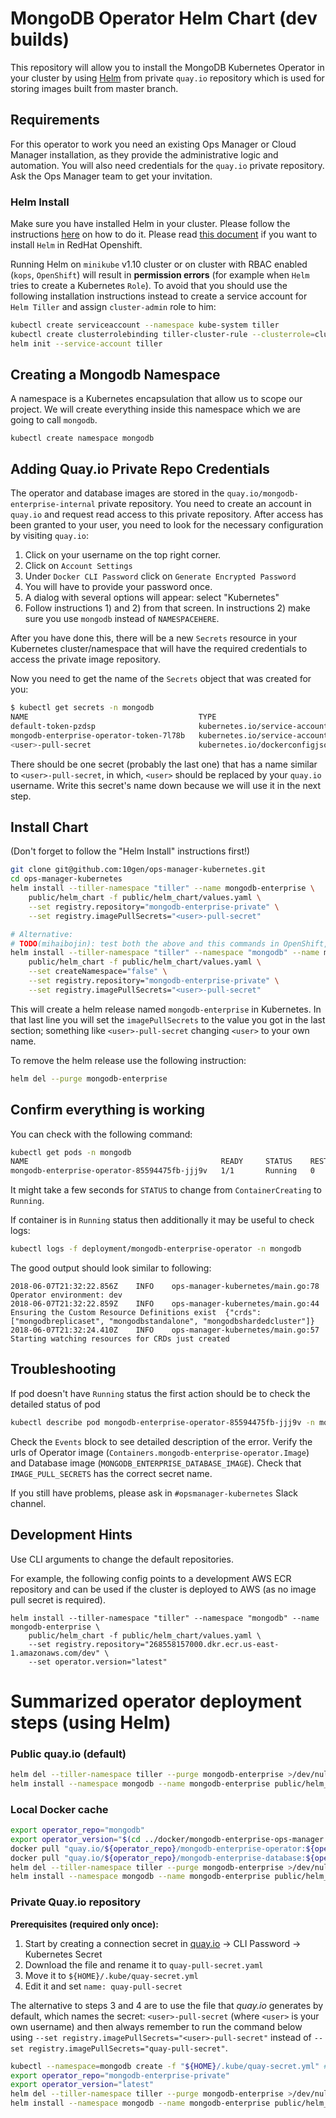 # MongoDB Operator Helm Chart (dev builds) #

This repository will allow you to install the MongoDB Kubernetes
Operator in your cluster by using [Helm](https://github.com/kubernetes/helm) from private `quay.io` repository
which is used for storing images built from master branch.

## Requirements ##

For this operator to work you need an existing Ops Manager or Cloud
Manager installation, as they provide the administrative logic and
automation. You will also need credentials for the `quay.io` private
repository. Ask the Ops Manager team to get your invitation.

### Helm Install ###

Make sure you have installed Helm in your cluster. Please follow the
instructions [here](https://github.com/kubernetes/helm#install) on how
to do it. Please read [this document](https://blog.openshift.com/getting-started-helm-openshift/)
if you want to install `Helm` in RedHat Openshift.

Running Helm on `minikube` v1.10 cluster or on cluster with RBAC enabled (`kops`, `OpenShift`) will
result in **permission errors** (for example when `Helm` tries to create a Kubernetes `Role`).
To avoid that you should use the following installation instructions instead to create a service account for `Helm Tiller`
and assign `cluster-admin` role to him:

``` bash
kubectl create serviceaccount --namespace kube-system tiller
kubectl create clusterrolebinding tiller-cluster-rule --clusterrole=cluster-admin --serviceaccount=kube-system:tiller
helm init --service-account tiller
```


## Creating a Mongodb Namespace ##

A namespace is a Kubernetes encapsulation that allow us to scope our
project. We will create everything inside this namespace which we are
going to call `mongodb`.

    kubectl create namespace mongodb

## Adding Quay.io Private Repo Credentials ##

The operator and database images are stored in the
`quay.io/mongodb-enterprise-internal` private repository. You need to
create an account in `quay.io` and request read access to this private
repository. After access has been granted to your user, you need to
look for the necessary configuration by visiting `quay.io`:

1. Click on your username on the top right corner.
2. Click on `Account Settings`
3. Under `Docker CLI Password` click on `Generate Encrypted Password`
4. You will have to provide your password once.
5. A dialog with several options will appear: select "Kubernetes"
6. Follow instructions 1) and 2) from that screen. In instructions 2)
   make sure you use `mongodb` instead of `NAMESPACEHERE`.

After you have done this, there will be a new `Secrets` resource in
your Kubernetes cluster/namespace that will have the required
credentials to access the private image repository.

Now you need to get the name of the `Secrets` object that was created
for you:

``` bash
$ kubectl get secrets -n mongodb
NAME                                      TYPE                                  DATA      AGE
default-token-pzdsp                       kubernetes.io/service-account-token   3         1m
mongodb-enterprise-operator-token-7l78b   kubernetes.io/service-account-token   3         1m
<user>-pull-secret                        kubernetes.io/dockerconfigjson        1         9s
```

There should be one secret (probably the last one) that has a name
similar to `<user>-pull-secret`, in which, `<user>` should be replaced
by your `quay.io` username. Write this secret's name down because we
will use it in the next step.


## Install Chart ##

(Don't forget to follow the "Helm Install" instructions first!)

``` bash
git clone git@github.com:10gen/ops-manager-kubernetes.git
cd ops-manager-kubernetes
helm install --tiller-namespace "tiller" --name mongodb-enterprise \
    public/helm_chart -f public/helm_chart/values.yaml \
    --set registry.repository="mongodb-enterprise-private" \
    --set registry.imagePullSecrets="<user>-pull-secret"

# Alternative:
# TODO(mihaibojin): test both the above and this commands in OpenShift, MiniKube, AWS and see if they work (also try --namespace kube-system)
helm install --tiller-namespace "tiller" --namespace "mongodb" --name mongodb-enterprise \
    public/helm_chart -f public/helm_chart/values.yaml \
    --set createNamespace="false" \
    --set registry.repository="mongodb-enterprise-private" \
    --set registry.imagePullSecrets="<user>-pull-secret"

```

This will create a helm release named `mongodb-enterprise` in Kubernetes.
In that last line you will set the `imagePullSecrets` to the value you
got in the last section; something like `<user>-pull-secret` changing
`<user>` to your own name.

To remove the helm release use the following instruction:

``` bash
helm del --purge mongodb-enterprise
```

## Confirm everything is working ##

You can check with the following command:

``` bash
kubectl get pods -n mongodb
NAME                                           READY     STATUS    RESTARTS   AGE
mongodb-enterprise-operator-85594475fb-jjj9v   1/1       Running   0          11s
```

It might take a few seconds for `STATUS` to change from
`ContainerCreating` to `Running`. 

If container is in `Running` status then additionally it may be useful to check logs:

``` bash
kubectl logs -f deployment/mongodb-enterprise-operator -n mongodb
```

The good output should look similar to following:

```
2018-06-07T21:32:22.856Z	INFO	ops-manager-kubernetes/main.go:78	Operator environment: dev
2018-06-07T21:32:22.859Z	INFO	ops-manager-kubernetes/main.go:44	Ensuring the Custom Resource Definitions exist	{"crds": ["mongodbreplicaset", "mongodbstandalone", "mongodbshardedcluster"]}
2018-06-07T21:32:24.410Z	INFO	ops-manager-kubernetes/main.go:57	Starting watching resources for CRDs just created
``` 

## Troubleshooting ##

If pod doesn't have `Running` status the first action should be to check the detailed status of pod
 
``` bash
kubectl describe pod mongodb-enterprise-operator-85594475fb-jjj9v -n mongodb
```
Check the `Events` block to see detailed description of the error. Verify the urls of Operator image 
(`Containers.mongodb-enterprise-operator.Image`) and Database image (`MONGODB_ENTERPRISE_DATABASE_IMAGE`). 
Check that `IMAGE_PULL_SECRETS` has the correct secret name.

If you still have problems, please ask in `#opsmanager-kubernetes` Slack channel.

## Development Hints

Use CLI arguments to change the default repositories.

For example, the following config points to a development AWS ECR repository and can be used 
if the cluster is deployed to AWS (as no image pull secret is required).

```
helm install --tiller-namespace "tiller" --namespace "mongodb" --name mongodb-enterprise \
    public/helm_chart -f public/helm_chart/values.yaml \
    --set registry.repository="268558157000.dkr.ecr.us-east-1.amazonaws.com/dev" \
    --set operator.version="latest"
```

# Summarized operator deployment steps (using Helm)

### Public quay.io (default)

```bash
helm del --tiller-namespace tiller --purge mongodb-enterprise >/dev/null 2>&1
helm install --namespace mongodb --name mongodb-enterprise public/helm_chart -f public/helm_chart/values.yaml
```

### Local Docker cache

```bash
export operator_repo="mongodb"
export operator_version="$(cd ../docker/mongodb-enterprise-ops-manager && make version)"
docker pull "quay.io/${operator_repo}/mongodb-enterprise-operator:${operator_version}"
docker pull "quay.io/${operator_repo}/mongodb-enterprise-database:${operator_version}"
helm del --tiller-namespace tiller --purge mongodb-enterprise >/dev/null 2>&1
helm install --namespace mongodb --name mongodb-enterprise public/helm_chart -f public/helm_chart/values.yaml --set registry.repository="${operator_repo}" --set operator.version="${operator_version}" --set registry.pullPolicy="Never"
```

### Private Quay.io repository

**Prerequisites (required only once):**
1. Start by creating a connection secret in [quay.io](https://quay.io/) -> CLI Password -> Kubernetes Secret
2. Download the file and rename it to `quay-pull-secret.yaml`
3. Move it to `${HOME}/.kube/quay-secret.yml`
4. Edit it and set `name: quay-pull-secret`

The alternative to steps 3 and 4 are to use the file that _quay.io_ generates by default, which names the secret: `<user>-pull-secret` (where `<user>` is your own username) 
and then always remember to run the command below using `--set registry.imagePullSecrets="<user>-pull-secret"` instead of `--set registry.imagePullSecrets="quay-pull-secret"`.

```bash
kubectl --namespace=mongodb create -f "${HOME}/.kube/quay-secret.yml" # load the quay.io credentials
export operator_repo="mongodb-enterprise-private"
export operator_version="latest"
helm del --tiller-namespace tiller --purge mongodb-enterprise >/dev/null 2>&1
helm install --namespace mongodb --name mongodb-enterprise public/helm_chart -f public/helm_chart/values.yaml --set registry.repository="${operator_repo}" --set operator.version="${operator_version}" --set registry.imagePullSecrets="quay-pull-secret"
```
